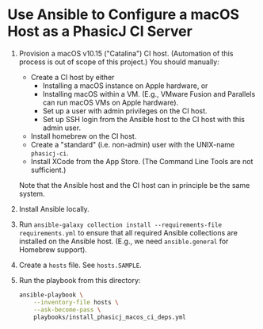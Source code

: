 # Use Ansible to Configure a macOS Host as a PhasicJ CI Server

1. Provision a macOS v10.15 ("Catalina") CI host. (Automation of this
   process is out of scope of this project.) You should manually:

    - Create a CI host by either
        - Installing a macOS instance on Apple hardware, or
        - Installing macOS within a VM. (E.g., VMware Fusion and Parallels
          can run macOS VMs on Apple hardware).
        - Set up a user with admin privileges on the CI host.
        - Set up SSH login from the Ansible host to the CI host with this admin
          user.
    - Install homebrew on the CI host.
    - Create a "standard" (i.e. non-admin) user with the UNIX-name `phasicj-ci`.
    - Install XCode from the App Store. (The Command Line Tools are not
      sufficient.)

    Note that the Ansible host and the CI host can in principle be the same
    system.

2. Install Ansible locally.

3. Run `ansible-galaxy collection install --requirements-file requirements.yml`
   to ensure that all required Ansible collections are installed on the Ansible
   host. (E.g., we need `ansible.general` for Homebrew support).

4. Create a `hosts` file. See `hosts.SAMPLE`.

5. Run the playbook from this directory:

   ```sh
   ansible-playbook \
       --inventory-file hosts \
       --ask-become-pass \
       playbooks/install_phasicj_macos_ci_deps.yml
   ```

